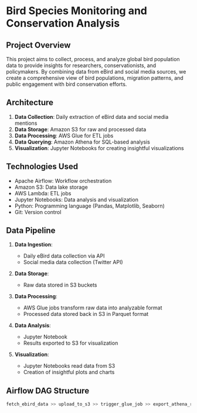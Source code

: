 # Bird Species Monitoring and Conservation Analysis

## Project Overview

This project aims to collect, process, and analyze global bird population data to provide insights for researchers, conservationists, and policymakers. By combining data from eBird and social media sources, we create a comprehensive view of bird populations, migration patterns, and public engagement with bird conservation efforts.

## Architecture

1. **Data Collection**: Daily extraction of eBird data and social media mentions
2. **Data Storage**: Amazon S3 for raw and processed data
3. **Data Processing**: AWS Glue for ETL jobs
4. **Data Querying**: Amazon Athena for SQL-based analysis
5. **Visualization**: Jupyter Notebooks for creating insightful visualizations

## Technologies Used

- Apache Airflow: Workflow orchestration
- Amazon S3: Data lake storage
- AWS Lambda: ETL jobs
- Jupyter Notebooks: Data analysis and visualization
- Python: Programming language (Pandas, Matplotlib, Seaborn)
- Git: Version control

## Data Pipeline

1. **Data Ingestion**:
    - Daily eBird data collection via API
    - Social media data collection (Twitter API)

2. **Data Storage**:
    - Raw data stored in S3 buckets

3. **Data Processing**:
    - AWS Glue jobs transform raw data into analyzable format
    - Processed data stored back in S3 in Parquet format

4. **Data Analysis**:
    - Jupyter Notebook
    - Results exported to S3 for visualization

5. **Visualization**:
    - Jupyter Notebooks read data from S3
    - Creation of insightful plots and charts

## Airflow DAG Structure

```python
fetch_ebird_data >> upload_to_s3 >> trigger_glue_job >> export_athena_results
